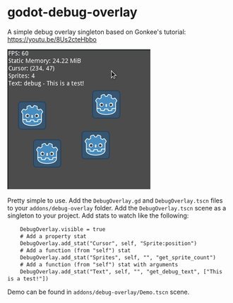 # godot-debug-overlay
A simple debug overlay singleton based on Gonkee's tutorial: https://youtu.be/8Us2cteHbbo

![preview](preview.png "Preview")

Pretty simple to use. Add the `DebugOverlay.gd` and `DebugOverlay.tscn` files to your `addons/debug-overlay` folder. Add the `DebugOverlay.tscn` scene as a singleton to your project. Add stats to watch like the following:

```python3
    DebugOverlay.visible = true
    # Add a property stat
    DebugOverlay.add_stat("Cursor", self, "Sprite:position")
    # Add a function (from "self") stat
    DebugOverlay.add_stat("Sprites", self, "", "get_sprite_count")
    # Add a function (from "self") stat with arguments
    DebugOverlay.add_stat("Text", self, "", "get_debug_text", ["This is a test!"])
```

Demo can be found in `addons/debug-overlay/Demo.tscn` scene.
